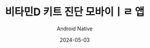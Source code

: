 ---
title: 비타민D 키트 진단 모바이ㅣㄹ 앱
subtitle: Android Native
layout: default
modal-id: 5
date: 2024-05-03
img: vtd1.png
img2: vtd2.png
thumbnail: covid1.png
alt: image-alt
update: 2023/02/07
technology: Android, Kotlin, Camera2, CameraX, OpenCV
code: 
demo: 디아비전
link1: https://www.diavision.co.kr/
link2: 
description: 비타민D 신속진단 키트 촬영 및 분석, 결과 조회 및 가이드 제시

---